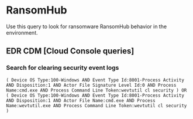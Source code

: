 # RansomHub

Use this query to look for ransomware RansomHub behavior in the environment.

## EDR CDM [Cloud Console queries]

### Search for clearing security event logs

```
( Device OS Type:100-Windows AND Event Type Id:8001-Process Activity AND Disposition:1 AND Actor File Signature Level Id:0 AND Process Name:cmd.exe AND Process Command Line Token:wevtutil cl security ) OR 
( Device OS Type:100-Windows AND Event Type Id:8001-Process Activity AND Disposition:1 AND Actor File Name:cmd.exe AND Process Name:wevtutil.exe AND Process Command Line Token:wevtutil cl security )
```
